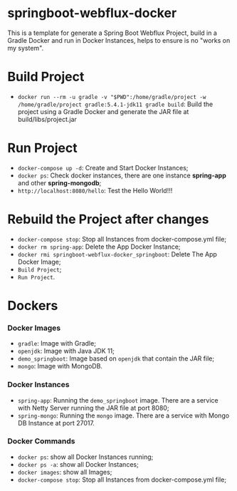 # springboot-webflux-docker

This is a template for generate a Spring Boot Webflux Project, build in a Gradle Docker and run in Docker Instances, helps to ensure is no "works on my system".

# Build Project

- `docker run --rm -u gradle -v "$PWD":/home/gradle/project -w /home/gradle/project gradle:5.4.1-jdk11 gradle build`: Build the project using a Gradle Docker and generate the JAR file at build/libs/project.jar

# Run Project

- `docker-compose up -d`: Create and Start Docker Instances;
- `docker ps`: Check docker instances, there are one instance **spring-app** and other **spring-mongodb**;
- `http://localhost:8080/hello`: Test the Hello World!!!

# Rebuild the Project after changes
- `docker-compose stop`: Stop all Instances from docker-compose.yml file;
- `docker rm spring-app`: Delete the App Docker Instance;
- `docker rmi springboot-webflux-docker_springboot`: Delete The App Docker Image;
- `Build Project`;
- `Run Project`.


# Dockers

### Docker Images
- `gradle`: Image with Gradle;
- `openjdk`: Image with Java JDK 11;
- `demo_springboot`: Image based on `openjdk` that contain the JAR file;
- `mongo`: Image with MongoDB.

### Docker Instances
- `spring-app`: Running the `demo_springboot` image. There are a service with Netty Server running the JAR file at port 8080;
- `spring-mongo`: Running the `mongo` image. There are a service with Mongo DB Instance at port 27017.

### Docker Commands
- `docker ps`: show all Docker Instances running;
- `docker ps -a`: show all Docker Instances;
- `docker images`: show all Images;
- `docker-compose stop`: Stop all Instances from docker-compose.yml file;

